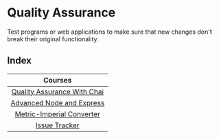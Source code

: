 # Quality Assurance

Test programs or web applications to make sure that new changes don't break their original functionality.

## Index

|                          Courses                          |
| :-------------------------------------------------------: |
|    [Quality Assurance With Chai](./quality-assurance/)    |
| [Advanced Node and Express](./advanced-node-and-express/) |
|   [Metric-Imperial Converter](./metric-imp-converter/)    |
|         [Issue Tracker](./issue-tracker/)                 |
